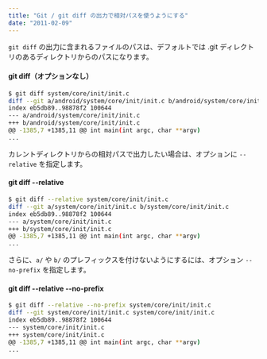 ```yaml
---
title: "Git / git diff の出力で相対パスを使うようにする"
date: "2011-02-09"
---
```


`git diff` の出力に含まれるファイルのパスは、デフォルトでは .git ディレクトリのあるディレクトリからのパスになります。

#### git diff（オプションなし）

```bash
$ git diff system/core/init/init.c
diff --git a/android/system/core/init/init.c b/android/system/core/init/init.c
index eb5db89..98878f2 100644
--- a/android/system/core/init/init.c
+++ b/android/system/core/init/init.c
@@ -1385,7 +1385,11 @@ int main(int argc, char **argv)
...
```

カレントディレクトリからの相対パスで出力したい場合は、オプションに `--relative` を指定します。

#### git diff --relative
```bash
$ git diff --relative system/core/init/init.c
diff --git a/system/core/init/init.c b/system/core/init/init.c
index eb5db89..98878f2 100644
--- a/system/core/init/init.c
+++ b/system/core/init/init.c
@@ -1385,7 +1385,11 @@ int main(int argc, char **argv)
...
```

さらに、`a/` や `b/` のプレフィックスを付けないようにするには、オプション `--no-prefix` を指定します。

#### git diff --relative --no-prefix
```bash
$ git diff --relative --no-prefix system/core/init/init.c
diff --git system/core/init/init.c system/core/init/init.c
index eb5db89..98878f2 100644
--- system/core/init/init.c
+++ system/core/init/init.c
@@ -1385,7 +1385,11 @@ int main(int argc, char **argv)
...
```

